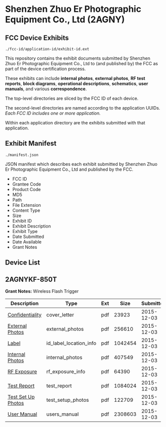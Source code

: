 # Shenzhen Zhuo Er Photographic Equipment Co., Ltd (2AGNY)
## FCC Device Exhibits

```
./fcc-id/application-id/exhibit-id.ext
```

This repository contains the exhibit documents submitted by Shenzhen Zhuo Er Photographic Equipment Co., Ltd to (and published by) the FCC as part of the device certification process.

These exhibits can include **internal photos**, **external photos**, **RF test reports**, **block diagrams**, **operational descriptions**, **schematics**, **user manuals**, and various **correspondence**.

The top-level directories are sliced by the FCC ID of each device.

The second-level directories are named according to the application UUIDs. *Each FCC ID includes one or more application.*

Within each application directory are the exhibits submitted with that application. 

## Exhibit Manifest

```
./manifest.json
```

JSON manifest which describes each exhibit submitted by Shenzhen Zhuo Er Photographic Equipment Co., Ltd and published by the FCC.

- FCC ID
- Grantee Code
- Product Code
- MD5
- Path
- File Extension
- Content Type
- Size
- Exhibit ID
- Exhibit Description
- Exhibit Type
- Date Submitted
- Date Available
- Grant Notes

## Device List
## 2AGNYKF-850T
**Grant Notes:** Wireless Flash Trigger

| Description | Type | Ext | Size | Submitted | Available |
| ----------- | ---- | --- | ---- | --------- | --------- |
| [Confidentiality](2AGNYKF-850T/e3f81b7eb4038e827ad76ae6213a626c/2829232.pdf) | cover_letter | pdf | 23923 | 2015-12-03 | 2015-12-06 |
| [External Photos](2AGNYKF-850T/e3f81b7eb4038e827ad76ae6213a626c/2829233.pdf) | external_photos | pdf | 256610 | 2015-12-03 | 2015-12-06 |
| [Label](2AGNYKF-850T/e3f81b7eb4038e827ad76ae6213a626c/2829235.pdf) | id_label_location_info | pdf | 1042454 | 2015-12-03 | 2015-12-06 |
| [Internal Photos](2AGNYKF-850T/e3f81b7eb4038e827ad76ae6213a626c/2829234.pdf) | internal_photos | pdf | 407549 | 2015-12-03 | 2015-12-06 |
| [RF Exposure](2AGNYKF-850T/e3f81b7eb4038e827ad76ae6213a626c/2829240.pdf) | rf_exposure_info | pdf | 64390 | 2015-12-03 | 2015-12-06 |
| [Test Report](2AGNYKF-850T/e3f81b7eb4038e827ad76ae6213a626c/2829239.pdf) | test_report | pdf | 1084024 | 2015-12-03 | 2015-12-06 |
| [Test Set Up Photos](2AGNYKF-850T/e3f81b7eb4038e827ad76ae6213a626c/2829238.pdf) | test_setup_photos | pdf | 122709 | 2015-12-03 | 2015-12-06 |
| [User Manual](2AGNYKF-850T/e3f81b7eb4038e827ad76ae6213a626c/2829241.pdf) | users_manual | pdf | 2308603 | 2015-12-03 | 2015-12-06 |
